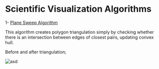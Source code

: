 # Scientific Visualization Algorithms

1- [Plane Sweep Algorithm](https://github.com/ustundag/Scientific-Visualization-Algorithms/tree/master/Plane%20Sweep)

This algorithm creates polygon triangulation simply by checking whether there is an intersection between edges of closest pairs, updating convex hull.

Before and after triangulation;

![asd](https://cloud.githubusercontent.com/assets/9117459/26755669/8ebc76e8-4892-11e7-9630-2bf154e56abb.png)
